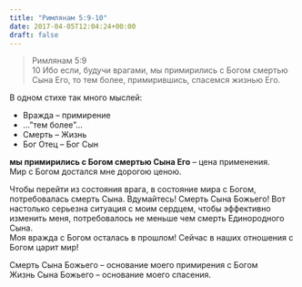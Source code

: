 ```yaml
---
title: "Римлянам 5:9-10"
date: 2017-04-05T12:04:24+00:00
draft: false
---
```


> Римлянам 5:9  
> 10 Ибо если, будучи врагами, мы примирились с Богом смертью Сына Его, то тем более, примирившись, спасемся жизнью Его.

  
В одном стихе так много мыслей:

  * Вражда &#8211; примирение
  * &#8230;&#8221;тем более&#8221;&#8230;
  * Смерть &#8211; Жизнь
  * Бог Отец &#8211; Бог Сын

**мы примирились с Богом смертью Сына Его** &#8211; цена применения.  
Мир с Богом достался мне дорогою ценою.

Чтобы перейти из состояния врага, в состояние мира с Богом, потребовалась смерть Сына. Вдумайтесь! Смерть Сына Божьего! Вот настолько серьезна ситуация с моим сердцем, чтобы эффективно изменить меня, потребовалось не меньше чем смерть Единородного Сына.  
Моя вражда с Богом осталась в прошлом! Сейчас в наших отношения с Богом царит мир!

Смерть Сына Божьего &#8211; основание моего примирения с Богом  
Жизнь Сына Божьего &#8211; основание моего спасения.